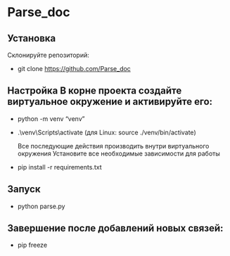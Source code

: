 # Parse_doc

## Установка  

Склонируйте репозиторий:  

* git clone https://github.com/Parse_doc  

## Настройка В корне проекта создайте виртуальное окружение и активируйте его:  
* python -m venv “venv”  
* .\venv\Scripts\activate (для Linux: source ./venv/bin/activate)  

  Все последующие действия производить внутри виртуального окружения Установите все необходимые зависимости для работы

* pip install -r requirements.txt  

## Запуск  

* python parse.py  

## Завершение после добавлений новых связей:  

* pip freeze  
